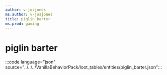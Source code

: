 ```yaml
---
author: v-josjones
ms.author: v-josjones
title: piglin_barter
ms.prod: gaming
---
```


# piglin barter 

:::code language="json" source="../../../VanillaBehaviorPack/loot_tables/entities/piglin_barter.json":::